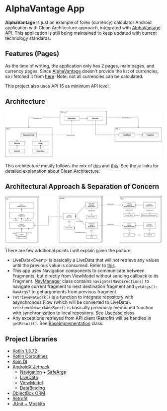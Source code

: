 
# AlphaVantage App

**AlphaVantage** is just an example of forex (currency) calculator Android application with Clean Architecture approach, integrated with [AlphaVantage API](https://www.alphavantage.co/). This application is still being maintained to keep updated with current technology standards.

## Features (Pages)

As the time of writing, the application only has 2 pages, main pages, and currency pages. Since [AlphaVantage](https://www.alphavantage.co/) doesn't provide the list of currencies, so i fetched it from [here](https://openexchangerates.org/api/currencies.json). Note: not all currencies can be calculated.

This project also uses API 16 as minimum API level.

## Architecture

![Module Structure](https://github.com/andrejoshua/alphavantageapp/blob/master/addons/module-structure.png?raw=true)

This architecture mostly follows the mix of [this](https://github.com/android10/Android-CleanArchitecture) and [this](https://github.com/igorwojda/android-showcase). See those links for detailed explanation about Clean Architecture.

## Architectural Approach & Separation of Concern

![Detailed Class Structure](https://github.com/andrejoshua/alphavantageapp/blob/master/addons/class-structure.png?raw=true)

There are few additional points i will explain given the picture:
* LiveData\<Event\> is basically a LiveData that will not retrieve any values until the previous value is consumed. Refer to [this](https://github.com/andrejoshua/alphavantageapp/blob/master/domain/src/main/java/com/alphavantage/app/domain/widget/Event.kt).
* This app uses Navigation components to communicate between Fragments, but directly from ViewModel without sending callback to its Fragment. [NavManager](https://github.com/andrejoshua/alphavantageapp/blob/master/app/src/main/java/com/alphavantage/app/nav/NavManager.kt) class contains `navigate(NavDirections)` to navigate current fragment to next destination fragment and `getArgs(): NavArgs?` to get arguments from previous fragment.
* `retrieveNetwork()` is a function to integrate repository with asynchronous Flow (which will be converted to LiveData). `retrieveNetworkAndSync()` is basically previously mentioned function with synchronization to local repository. See [Usecase](https://github.com/andrejoshua/alphavantageapp/blob/master/domain/src/main/java/com/alphavantage/app/domain/usecase/UseCase.kt) class.
* Any exceptions retrieved from API client (Retrofit) will be handled in `getResult()`. See [BaseImplementation](https://github.com/andrejoshua/alphavantageapp/blob/master/data/src/main/java/com/alphavantage/app/data/remote/implementation/BaseImplementation.kt) class.


## Project Libraries

* [Kotlin 1.3.72](https://kotlinlang.org/docs/reference/android-overview.html)
* [Kotlin Coroutines](https://kotlinlang.org/docs/reference/coroutines/coroutines-guide.html)
* [Koin DI](https://start.insert-koin.io/#/quickstart/kotlin)
* [AndroidX Jetpack](https://developer.android.com/jetpack)
	* [Navigation](https://developer.android.com/guide/navigation/navigation-getting-started) + [SafeArgs](https://developer.android.com/guide/navigation/navigation-pass-data)
	* [LiveData](https://developer.android.com/topic/libraries/architecture/livedata)
	* [ViewModel](https://developer.android.com/topic/libraries/architecture/viewmodel)
	* [DataBinding](https://developer.android.com/topic/libraries/data-binding)
* [ObjectBox ORM](https://docs.objectbox.io/kotlin-support)
* [Retrofit](https://square.github.io/retrofit/)
* [JUnit + Mockito](https://developer.android.com/training/testing/unit-testing/local-unit-tests)
